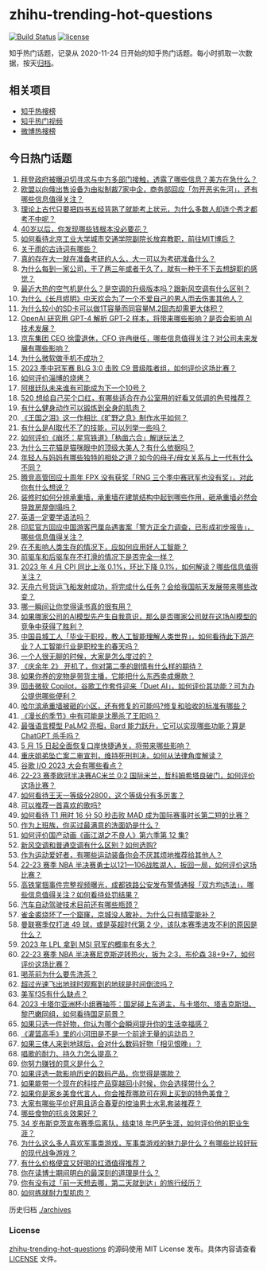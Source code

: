 # zhihu-trending-hot-questions

[![Build Status](https://github.com/justjavac/zhihu-trending-hot-questions/workflows/ci/badge.svg?branch=master)](https://github.com/justjavac/zhihu-trending-hot-questions/actions)
[![license](https://img.shields.io/github/license/justjavac/zhihu-trending-hot-questions)](https://github.com/justjavac/zhihu-trending-hot-questions/blob/master/LICENSE)

知乎热门话题，记录从 2020-11-24
日开始的知乎热门话题。每小时抓取一次数据，按天[归档](./archives)。

## 相关项目

- [知乎热搜榜](https://github.com/justjavac/zhihu-trending-top-search)
- [知乎热门视频](https://github.com/justjavac/zhihu-trending-hot-video)
- [微博热搜榜](https://github.com/justjavac/weibo-trending-hot-search)

## 今日热门话题

<!-- BEGIN -->
<!-- 最后更新时间 Fri May 12 2023 04:16:15 GMT+0800 (China Standard Time) -->

1. [拜登政府被曝迫切寻求与中方多部门接触，透露了哪些信息？美方在急什么？](https://www.zhihu.com/question/600414768)
1. [欧盟以向俄出售设备为由拟制裁7家中企，商务部回应「勿开恶劣先河」，还有哪些信息值得关注？](https://www.zhihu.com/question/600386945)
1. [理论上古代只要把四书五经背熟了就能考上状元，为什么多数人却连个秀才都考不中呢？](https://www.zhihu.com/question/599169937)
1. [40岁以后，你发现哪些钱根本没必要花？](https://www.zhihu.com/question/593808844)
1. [如何看待北京工业大学城市交通学院副院长放弃教职，前往MIT博后？](https://www.zhihu.com/question/598864518)
1. [关于雨的古诗词有哪些？](https://www.zhihu.com/question/598843595)
1. [真的存在大一就在准备考研的人么，大一可以为考研准备什么？](https://www.zhihu.com/question/444426871)
1. [为什么每到一家公司，干了两三年或者干久了，就有一种干不下去想辞职的感觉？](https://www.zhihu.com/question/337080136)
1. [最近大热的空气机是什么？是空调的升级版本吗？跟新风空调有什么区别？](https://www.zhihu.com/question/599976853)
1. [为什么《长月烬明》中天欢会为了一个不爱自己的男人而去伤害其他人？](https://www.zhihu.com/question/595438683)
1. [为什么较小的SD卡可以做1T容量而同容量M.2固态却需更大体积？](https://www.zhihu.com/question/590680982)
1. [OpenAI 研究用 GPT-4 解析 GPT-2 样本，将带来哪些影响？是否会影响 AI 技术发展？](https://www.zhihu.com/question/600308891)
1. [京东集团 CEO 徐雷退休，CFO 许冉继任，哪些信息值得关注？对公司未来发展有哪些影响？](https://www.zhihu.com/question/600399836)
1. [为什么微软做手机不成功？](https://www.zhihu.com/question/589837109)
1. [2023 季中冠军赛 BLG 3:0 击败 C9 晋级胜者组，如何评价这场比赛？](https://www.zhihu.com/question/600421745)
1. [如何评价淄博的烧烤？](https://www.zhihu.com/question/510779192)
1. [阿根廷队未来谁有可能成为下一个10号？](https://www.zhihu.com/question/599958568)
1. [520 想给自己买个口红，有哪些适合在办公室用的好看又低调的色号推荐？](https://www.zhihu.com/question/599194598)
1. [有什么健身动作可以锻炼到全身的肌肉？](https://www.zhihu.com/question/598549743)
1. [《王国之泪》这一作相比《旷野之息》制作水平如何？](https://www.zhihu.com/question/598861888)
1. [有什么是AI取代不了的技能，可以列举一些吗？](https://www.zhihu.com/question/591359390)
1. [如何评价《崩坏：星穹铁道》「枘凿六合」解谜玩法？](https://www.zhihu.com/question/599519849)
1. [为什么三花猫是猫咪眼中的顶级大美人？有什么依据吗？](https://www.zhihu.com/question/587101085)
1. [年轻人与妈妈有哪些独特的相处之道？如今的母子/母女关系与上一代有什么不同？](https://www.zhihu.com/question/599929515)
1. [腾竞高管回应十周年 FPX 没有获奖「RNG 三个季中赛冠军也没有奖」，对此你有什么想说？](https://www.zhihu.com/question/600382501)
1. [装修时如何分辨承重墙，承重墙在建筑结构中起到哪些作用，砸承重墙必然会导致房屋倒塌吗？](https://www.zhihu.com/question/600333450)
1. [英语一定要学语法吗？](https://www.zhihu.com/question/596694235)
1. [印尼官方回应中国游客巴厘岛遇害案「警方正全力调查，已形成初步报告」，哪些信息值得关注？](https://www.zhihu.com/question/600353622)
1. [在不影响人类生存的情况下，应如何应用好人工智能？](https://www.zhihu.com/question/600141690)
1. [前驱车和后驱车在不打滑的情况下是否完全一样？](https://www.zhihu.com/question/575713326)
1. [2023 年 4 月 CPI 同比上涨 0.1%，环比下降 0.1%，如何解读？哪些信息值得关注？](https://www.zhihu.com/question/600321470)
1. [天舟六号货运飞船发射成功，将完成什么任务？会给我国航天发展带来哪些改变？](https://www.zhihu.com/question/599752541)
1. [哪一瞬间让你觉得读书真的很有用？](https://www.zhihu.com/question/304762066)
1. [如果哪家公司的AI模型先产生自我意识，那么是否哪家公司就在这场AI模型的竞争中获得了胜利？](https://www.zhihu.com/question/596628389)
1. [中国县城工人「毕业于职校，教人工智能理解人类世界」，如何看待此下游产业？人工智能行业是职校生的春天吗？](https://www.zhihu.com/question/599741943)
1. [一个人很无聊的时候，大家是怎么度过的？](https://www.zhihu.com/question/599840116)
1. [《庆余年 2》 开机了，你对第二季的剧情有什么样的期待？](https://www.zhihu.com/question/600181489)
1. [如果你养的宠物是带货主播，它能把什么东西卖成爆款？](https://www.zhihu.com/question/599808890)
1. [回击微软 Copilot，谷歌工作套件迎来「Duet AI」，如何评价其功能？可为办公提供哪些便利？](https://www.zhihu.com/question/600314393)
1. [哈尔滨承重墙被砸的小区，还有修复的可能吗?修复和验收的标准有哪些？](https://www.zhihu.com/question/600332434)
1. [《漫长的季节》中有可能是沈墨杀了王阳吗？](https://www.zhihu.com/question/599542782)
1. [最强语言模型 PaLM2 亮相，Bard 能力跃升，它可以实现哪些功能？算是 ChatGPT 杀手吗？](https://www.zhihu.com/question/600313536)
1. [5 月 15 日起全面恢复口岸快捷通关，将带来哪些影响？](https://www.zhihu.com/question/600314844)
1. [重庆姐弟坠亡案二审宣判，维持死刑判决，如何从法律角度解读？](https://www.zhihu.com/question/600325987)
1. [谷歌 I/O 2023 大会有哪些看点？](https://www.zhihu.com/question/600311875)
1. [22-23 赛季欧冠半决赛AC米兰 0:2 国际米兰，哲科姆希塔良破门，如何评价这场比赛？](https://www.zhihu.com/question/600285081)
1. [如何看待王天一等级分2800，这个等级分有多厉害？](https://www.zhihu.com/question/600340353)
1. [可以推荐一首喜欢的歌吗?](https://www.zhihu.com/question/600144356)
1. [如何看待 T1 用时 16 分 50 秒击败 MAD 成为国际赛事时长第二短的比赛？](https://www.zhihu.com/question/600353150)
1. [作为上班族，你买过最满意的洗面奶是什么？](https://www.zhihu.com/question/591302115)
1. [如何评价国产动画《画江湖之不良人》第六季第 12 集?](https://www.zhihu.com/question/600123118)
1. [新风空调和普通空调有什么区别？如何选购?](https://www.zhihu.com/question/597458628)
1. [作为运动爱好者，有哪些运动装备你会不厌其烦地推荐给其他人？](https://www.zhihu.com/question/595581677)
1. [22-23 赛季 NBA 半决赛勇士以121—106战胜湖人，扳回一局，如何评价这场比赛？](https://www.zhihu.com/question/600357924)
1. [高铁掌掴事件完整视频曝光，成都铁路公安发布警情通报「双方均违法」，哪些信息值得关注？如何看待处罚结果？](https://www.zhihu.com/question/600231053)
1. [汽车自动驾驶技术目前还有哪些瓶颈？](https://www.zhihu.com/question/598629485)
1. [雀金裘烧坏了一个窟窿，京城没人敢补，为什么只有晴雯能补？](https://www.zhihu.com/question/598687942)
1. [曼联赛季仅打进 49 球，或是英超时代第 2 少，该队本赛季进攻不利的原因是什么？](https://www.zhihu.com/question/599906974)
1. [2023 年 LPL 拿到 MSI 冠军的概率有多大？](https://www.zhihu.com/question/593615510)
1. [22-23 赛季 NBA 半决赛尼克斯逆转热火，扳为 2:3，布伦森 38+9+7，如何评价这场比赛？](https://www.zhihu.com/question/600304837)
1. [喝茶前为什么要先洗茶？](https://www.zhihu.com/question/556496754)
1. [超过光速飞出地球时观察到的地球是时间倒流吗？](https://www.zhihu.com/question/599284586)
1. [美军f35有什么缺点？](https://www.zhihu.com/question/354914860)
1. [2023 卡塔尔亚洲杯小组赛抽签：国足碰上东道主，与卡塔尔、塔吉克斯坦、黎巴嫩同组，如何看待国足前景？](https://www.zhihu.com/question/600429199)
1. [如果只选一件好物，你认为哪个会瞬间提升你的生活幸福感？](https://www.zhihu.com/question/599808336)
1. [《灌篮高手》里的小河田是不是一个前途无量的运动员？](https://www.zhihu.com/question/326242726)
1. [如果三体人来到地球后，会对什么数码好物「相见恨晚」？](https://www.zhihu.com/question/599808921)
1. [唱歌的耐力、持久力怎么提高？](https://www.zhihu.com/question/597030988)
1. [你努力赚钱的意义是什么？](https://www.zhihu.com/question/599464402)
1. [如果评选一款影响历史的数码产品，你觉得是哪款？](https://www.zhihu.com/question/600003776)
1. [如果能带一个现在的科技产品穿越回小时候，你会选择带什么？](https://www.zhihu.com/question/599808843)
1. [如果你是家乡美食代言人，你会推荐哪款可在网上买到的特色美食？](https://www.zhihu.com/question/599808785)
1. [大家有哪些平价好用且适合春夏的控油男士水乳套装推荐？](https://www.zhihu.com/question/596583347)
1. [哪些食物的抗炎效果好？](https://www.zhihu.com/question/587628148)
1. [34 岁布斯克茨宣布赛季后离队，结束18 年巴萨生涯，如何评价他的职业生涯？](https://www.zhihu.com/question/600206657)
1. [为什么这么多人喜欢军事类游戏，军事类游戏的魅力是什么？有哪些比较好玩的现代战争游戏？](https://www.zhihu.com/question/600160874)
1. [有什么价格便宜又好喝的红酒值得推荐？](https://www.zhihu.com/question/580849999)
1. [你在读博士期间明白的最深刻的道理是什么？](https://www.zhihu.com/question/33336270)
1. [你有没有过「前一天想去哪，第二天就到达」的旅行经历？](https://www.zhihu.com/question/600185453)
1. [如何练就耐力型肌肉？](https://www.zhihu.com/question/597242515)

<!-- END -->

历史归档 [./archives](./archives)

### License

[zhihu-trending-hot-questions](https://github.com/justjavac/zhihu-trending-hot-questions)
的源码使用 MIT License 发布。具体内容请查看 [LICENSE](./LICENSE) 文件。
